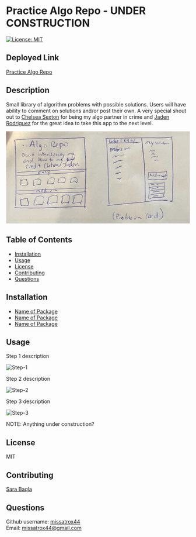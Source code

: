 # Practice Algo Repo - UNDER CONSTRUCTION

[![License: MIT](https://img.shields.io/badge/License-MIT-yellow.svg)](https://opensource.org/licenses/MIT)

## Deployed Link
[Practice Algo Repo](https://missatrox44.github.io/algo-practice-problems/)

## Description
Small library of algorithm problems with possible solutions. Users will have ability to comment on solutions and/or post their own. A very special shout out to [Chelsea Sexton](https://github.com/chelsea314) for being my algo partner in crime and [Jaden Rodriguez](https://github.com/Jadentr44) for the great idea to take this app to the next level.

![wireframe](./images/algo_repo_wireframe.jpeg)

## Table of Contents
- [Installation](#Installation)  
- [Usage](#Usage)
- [License](#License)
- [Contributing](#Contributing)
- [Questions](#Questions)

## Installation
- [Name of Package](packagelink.com)
- [Name of Package](packagelink.com)
- [Name of Package](packagelink.com)

## Usage
Step 1 description

![Step-1](screenshot.png)

Step 2 description

![Step-2](screenshot.png)

Step 3 description

![Step-3](screenshot.png)




NOTE: Anything under construction?

## License
MIT

## Contributing
[Sara Baqla](https://github.com/missatrox44) 

## Questions
Github username: [missatrox44](https://github.com/missatrox44) <br>
Email: missatrox44@gmail.com